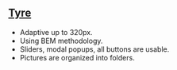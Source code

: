 ## [Tyre](https://sparglad.github.io/Tyre/)
- Adaptive up to 320px.
- Using BEM methodology.
- Sliders, modal popups, all buttons are usable.
- Pictures are organized into folders.
